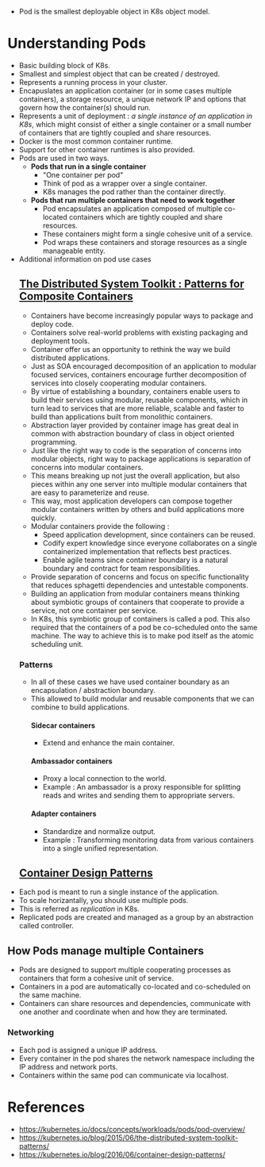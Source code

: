 * Pod is the smallest deployable object in K8s object model.
# Understanding Pods
* Basic building block of K8s.
* Smallest and simplest object that can be created / destroyed.
* Represents a running process in your cluster.
* Encapuslates an application container (or in some cases multiple containers), a storage resource, a unique network IP and options that govern how the container(s) should run.
* Represents a unit of deployment : _a single instance of an application in K8s_, which might consist of either a single container or a small number of containers that are tightly coupled and share resources.
* Docker is the most common container runtime.
* Support for other container runtimes is also provided.
* Pods are used in two ways.
	* __Pods that run in a single container__
		* "One container per pod"
		* Think of pod as a wrapper over a single container.
		* K8s manages the pod rather than the container directly.
	* __Pods that run multiple containers that need to work together__
		* Pod encapsulates an application composed of multiple co-located containers which are tightly coupled and share resources.
		* These containers might form a single cohesive unit of a service.
		* Pod wraps these containers and storage resources as a single manageable entity.
* Additional information on pod use cases
	## [The Distributed System Toolkit : Patterns for Composite Containers](https://kubernetes.io/blog/2015/06/the-distributed-system-toolkit-patterns/)
	* Containers have become increasingly popular ways to package and deploy code.
	* Containers solve real-world problems with existing packaging and deployment tools.
	* Container offer us an opportunity to rethink the way we build distributed applications.
	* Just as SOA encouraged decomposition of an application to modular focused services, containers encourage further decomposition of services into closely cooperating modular containers.
	* By virtue of establishing a boundary, containers enable users to build their services using modular, reusable components, which in turn lead to services that are more reliable, scalable and faster to build than applications built from monolithic containers.
	* Abstraction layer provided by container image has great deal in common with abstraction boundary of class in object oriented programming.
	* Just like the right way to code is the separation of concerns into modular objects, right way to package applications is separation of concerns into modular containers.
	* This means breaking up not just the overall application, but also pieces within any one server into multiple modular containers that are easy to parameterize and reuse.
	* This way, most application developers can compose together modular containers written by others and build applications more quickly.
	* Modular containers provide the following :
		* Speed application development, since containers can be reused.
		* Codify expert knowledge since everyone collaborates on a single containerized implementation that reflects best practices.
		* Enable agile teams since container boundary is a natural boundary and contract for team responsibilities.
	* Provide separation of concerns and focus on specific functionality that reduces sphagetti dependencies and untestable components.
	* Building an application from modular containers means thinking about symbiotic groups of containers that cooperate to provide a service, not one container per service. 
	* In K8s, this symbiotic group of containers is called a pod. This also required that the containers of a pod be co-scheduled onto the same machine. The way to achieve this is to make pod itself as the atomic scheduling unit.
	### Patterns
	* In all of these cases we have used container boundary as an encapsulation / abstraction boundary.
	* This allowed to build modular and reusable components that we can combine to build applications.
		#### Sidecar containers
		* Extend and enhance the main container.
		#### Ambassador containers
		* Proxy a local connection to the world.
		* Example : An ambassador is a proxy responsible for splitting reads and writes and sending them to appropriate servers.
		#### Adapter containers
		* Standardize and normalize output.
		* Example : Transforming monitoring data from various containers into a single unified representation.
	## [Container Design Patterns](https://kubernetes.io/blog/2016/06/container-design-patterns/)
* Each pod is meant to run a single instance of the application.
* To scale horizantally, you should use multiple pods.
* This is referred as _replication_ in K8s.
* Replicated pods are created and managed as a group by an abstraction called controller. 
## How Pods manage multiple Containers
* Pods are designed to support multiple cooperating processes as containers that form a cohesive unit of service.
* Containers in a pod are automatically co-located and co-scheduled on the same machine.
* Containers can share resources and dependencies, communicate with one another and coordinate when and how they are terminated.
### Networking
* Each pod is assigned a unique IP address.
* Every container in the pod shares the network namespace including the IP address and network ports.
* Containers within the same pod can communicate via localhost.
# References
* https://kubernetes.io/docs/concepts/workloads/pods/pod-overview/
* https://kubernetes.io/blog/2015/06/the-distributed-system-toolkit-patterns/
* https://kubernetes.io/blog/2016/06/container-design-patterns/
